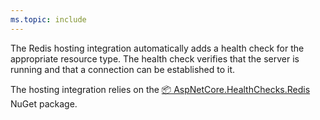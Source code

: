 ```yaml
---
ms.topic: include
---
```


The Redis hosting integration automatically adds a health check for the appropriate resource type. The health check verifies that the server is running and that a connection can be established to it.

The hosting integration relies on the [📦 AspNetCore.HealthChecks.Redis](https://www.nuget.org/packages/AspNetCore.HealthChecks.Redis) NuGet package.
